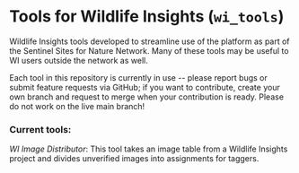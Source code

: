 # Tools for Wildlife Insights (`wi_tools`)

Wildlife Insights tools developed to streamline use of the platform as part of the Sentinel Sites for Nature Network. Many of these tools may be useful to WI users outside the network as well.

Each tool in this repository is currently in use -- please report bugs or submit feature requests via GitHub; if you want to contribute, create your own branch and request to merge when your contribution is ready. Please do not work on the live main branch!

### **Current tools:**

*WI Image Distributor*: This tool takes an image table from a Wildlife Insights project and divides unverified images into assignments for taggers.
